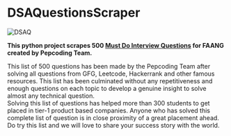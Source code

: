 # DSAQuestionsScraper

![DSAQ](https://user-images.githubusercontent.com/53931942/103353449-e6c01b00-4ace-11eb-9273-80773580f79a.png)
  
  
**This python project scrapes 500 [Must Do Interview Questions](https://www.pepcoding.com/most-important-interview-questions-list-for-product-based-companies) for FAANG created by Pepcoding Team.**  
  
This list of 500 questions has been made by the Pepcoding Team after solving all questions from GFG, Leetcode, Hackerrank and other famous resources. This list has been culminated without any repetitiveness and enough questions on each topic to develop a genuine insight to solve almost any technical question.  
Solving this list of questions has helped more than 300 students to get placed in tier-1 product based companies. Anyone who has solved this complete list of question is in close proximity of a great placement ahead. Do try this list and we will love to share your success story with the world.



